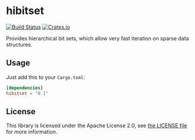 # hibitset
[![Build Status](https://travis-ci.org/slide-rs/hibitset.svg)](https://travis-ci.org/slide-rs/hibitset)
[![Crates.io](https://img.shields.io/crates/v/hibitset.svg?maxAge=2592000)](https://crates.io/crates/hibitset)

Provides hierarchical bit sets, which allow very fast iteration on 
sparse data structures.

## Usage

Just add this to your `Cargo.toml`:

```toml
[dependencies]
hibitset = "0.1"
```

## License

This library is licensed under the Apache License 2.0,
see [the LICENSE file][li] for more information.

[li]: LICENSE

